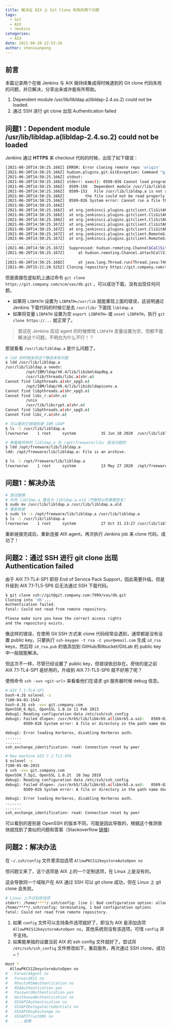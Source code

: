 ```yaml
---
title: 解决在 AIX 上 Git Clone 失败的两个问题
tags:
  - Git
  - AIX
  - Jenkins
categories:
  - AIX
date: 2021-06-20 22:53:26
author: shenxianpeng
---
```


## 前言

本篇记录两个在做 Jenkins 与 AIX 做持续集成得时候遇到的 Git clone 代码失败的问题，并已解决，分享出来或许能有所帮助。

1. Dependent module /usr/lib/libldap.a(libldap-2.4.so.2) could not be loaded.
2. 通过 SSH 进行 git clone 出现 Authentication failed

<!-- more -->
## 问题1：Dependent module /usr/lib/libldap.a(libldap-2.4.so.2) could not be loaded

Jenkins 通过 **HTTPS** 来 checkout 代码的时候，出现了如下错误：

```bash
[2021-06-20T14:50:25.166Z] ERROR: Error cloning remote repo 'origin'
[2021-06-20T14:50:25.166Z] hudson.plugins.git.GitException: Command "git fetch --tags --force --progress --depth=1 -- https://git.company.com/scm/vas/db.git +refs/heads/*:refs/remotes/origin/*" returned status code 128:
[2021-06-20T14:50:25.166Z] stdout:
[2021-06-20T14:50:25.166Z] stderr: exec(): 0509-036 Cannot load program /opt/freeware/libexec64/git-core/git-remote-https because of the following errors:
[2021-06-20T14:50:25.166Z] 	0509-150   Dependent module /usr/lib/libldap.a(libldap-2.4.so.2) could not be loaded.
[2021-06-20T14:50:25.166Z] 	0509-153   File /usr/lib/libldap.a is not an archive or
[2021-06-20T14:50:25.166Z] 		   the file could not be read properly.
[2021-06-20T14:50:25.166Z] 	0509-026 System error: Cannot run a file that does not have a valid format.
[2021-06-20T14:50:25.166Z]
[2021-06-20T14:50:25.166Z] 	at org.jenkinsci.plugins.gitclient.CliGitAPIImpl.launchCommandIn(CliGitAPIImpl.java:2450)
[2021-06-20T14:50:25.166Z] 	at org.jenkinsci.plugins.gitclient.CliGitAPIImpl.launchCommandWithCredentials(CliGitAPIImpl.java:2051)
[2021-06-20T14:50:25.166Z] 	at org.jenkinsci.plugins.gitclient.CliGitAPIImpl.access$500(CliGitAPIImpl.java:84)
[2021-06-20T14:50:25.167Z] 	at org.jenkinsci.plugins.gitclient.CliGitAPIImpl$1.execute(CliGitAPIImpl.java:573)
[2021-06-20T14:50:25.167Z] 	at org.jenkinsci.plugins.gitclient.CliGitAPIImpl$2.execute(CliGitAPIImpl.java:802)
[2021-06-20T14:50:25.167Z] 	at org.jenkinsci.plugins.gitclient.RemoteGitImpl$CommandInvocationHandler$GitCommandMasterToSlaveCallable.call(RemoteGitImpl.java:161)
[2021-06-20T14:50:25.167Z] 	at org.jenkinsci.plugins.gitclient.RemoteGitImpl$CommandInvocationHandler$GitCommandMasterToSlaveCallable.call(RemoteGitImpl.java:154)
..........................
[2021-06-20T14:50:25.167Z] 	Suppressed: hudson.remoting.Channel$CallSiteStackTrace: Remote call to aix-devasbld-01
[2021-06-20T14:50:25.167Z] 		at hudson.remoting.Channel.attachCallSiteStackTrace(Channel.java:1800)
..........................
[2021-06-20T14:50:25.168Z] 		at java.lang.Thread.run(Thread.java:748)
[2021-06-20T15:21:20.525Z] Cloning repository https://git.company.com/scm/vas/db.git
```

但是直接在虚拟机上通过命令 `git clone https://git.company.com/scm/vas/db.git` ，可以成功下载，没有出现任何问题。

* 如果将 `LIBPATH` 设置为 `LIBPATH=/usr/lib` 就能重现上面的错误，这说明通过 Jenkins 下载代码的时候它是去 `/usr/lib/` 下面找 `libldap.a`
* 如果将变量 `LIBPATH` 设置为空 `export LIBPATH=` 或 `unset LIBPATH`，执行 `git clone https://...` 就正常了。

> 尝试在 Jenkins 启动 agent 的时候修改 `LIBPATH` 变量设置为空，但都不能解决这个问题，不明白为什么不行！？

那就看看 `/usr/lib/libldap.a` 是什么问题了。

```bash
# ldd 的时候发现这个静态库有问题
$ ldd /usr/lib/libldap.a
/usr/lib/libldap.a needs:
         /opt/IBM/ldap/V6.4/lib/libibmldapdbg.a
         /usr/lib/threads/libc.a(shr.o)
Cannot find libpthreads.a(shr_xpg5.o)
         /opt/IBM/ldap/V6.4/lib/libidsldapiconv.a
Cannot find libpthreads.a(shr_xpg5.o)
Cannot find libc_r.a(shr.o)
         /unix
         /usr/lib/libcrypt.a(shr.o)
Cannot find libpthreads.a(shr_xpg5.o)
Cannot find libc_r.a(shr.o)

# 可以看到它链接到是 IBM LDAP
$ ls -l /usr/lib/libldap.a
lrwxrwxrwx    1 root     system           35 Jun 10 2020  /usr/lib/libldap.a -> /opt/IBM/ldap/V6.4/lib/libidsldap.a

# 再看看同样的 libldap.a 在 /opt/freeware/lib/ 是没问题的
$ ldd /opt/freeware/lib/libldap.a
ldd: /opt/freeware/lib/libldap.a: File is an archive.

$ ls -l /opt/freeware/lib/libldap.a
lrwxrwxrwx    1 root     system           13 May 27 2020  /opt/freeware/lib/libldap.a -> libldap-2.4.a
```

## 问题1：解决办法

```bash
# 尝试替换
# 先将 libldap.a 重名为 libldap.a.old（不删除以防需要恢复）
$ sudo mv /usr/lib/libldap.a /usr/lib/libldap.a.old
# 重新链接
$ sudo ln -s /opt/freeware/lib/libldap.a /usr/lib/libldap.a
$ ls -l /usr/lib/libldap.a
lrwxrwxrwx    1 root     system           27 Oct 31 23:27 /usr/lib/libldap.a -> /opt/freeware/lib/libldap.a
```

重新链接完成后，重新连接 AIX agent，再次执行 Jenkins job 来 clone 代码，成功了！

## 问题2：通过 SSH 进行 git clone 出现 Authentication failed

由于 AIX 7.1-TL4-SP1 即将 End of Service Pack Support，因此需要升级。但是升级到 AIX 7.1-TL5-SP6 后无法通过 SSH 下载代码。

```bash
$ git clone ssh://git@git.company.com:7999/vas/db.git
Cloning into 'db'...
Authentication failed.
fatal: Could not read from remote repository.

Please make sure you have the correct access rights
and the repository exists.
```

像这样的错误，在使用 Git SSH 方式来 clone 代码经常会遇到，通常都是没有设置 public key。只要执行 `ssh-keygen -t rsa -C your@email.com` 生成 `id_rsa` keys，然后将 `id_rsa.pub` 的值添加到 GitHub/Bitbucket/GitLab 的 public key 中一般就能解决。

但这次不一样，尽管已经设置了 public key，但错误依旧存在。奇快的是之前 AIX 7.1-TL4-SP1 是好用的，升级到 AIX 7.1-TL5-SP6 就不好用了呢？

使用命令 `ssh -vvv <git-url>` 来看看他们在请求 git 服务器时候 debug 信息。

```bash
# AIX 7.1-TL4-SP1
bash-4.3$ oslevel -s
7100-04-01-1543
bash-4.3$ ssh -vvv git.company.com
OpenSSH_6.0p1, OpenSSL 1.0.1e 11 Feb 2013
debug1: Reading configuration data /etc/ssh/ssh_config
debug1: Failed dlopen: /usr/krb5/lib/libkrb5.a(libkrb5.a.so):   0509-022 Cannot load module /usr/krb5/lib/libkrb5.a(libkrb5.a.so).
        0509-026 System error: A file or directory in the path name does not exist.

debug1: Error loading Kerberos, disabling Kerberos auth.
.......
.......
ssh_exchange_identification: read: Connection reset by peer
```

```bash
# New machine AIX 7.1-TL5-SP6
$ oslevel -s
7100-05-06-2015
$ ssh -vvv git.company.com
OpenSSH_7.5p1, OpenSSL 1.0.2t  10 Sep 2019
debug1: Reading configuration data /etc/ssh/ssh_config
debug1: Failed dlopen: /usr/krb5/lib/libkrb5.a(libkrb5.a.so):   0509-022 Cannot load module /usr/krb5/lib/libkrb5.a(libkrb5.a.so).
        0509-026 System error: A file or directory in the path name does not exist.

debug1: Error loading Kerberos, disabling Kerberos auth.
.......
.......
ssh_exchange_identification: read: Connection reset by peer
```

可以看到的差别是 OpenSSH 的版本不同，可能是因此导致的，根据这个推测很快就找到了类似的问题和答案（Stackoverflow [链接](https://stackoverflow.com/questions/54191112/bitbucket-ssh-clone-on-aix-7-1-fails))

## 问题2：解决办法

在 `~/.ssh/config` 文件里添加选项 `AllowPKCS12keystoreAutoOpen no`

但问题又来了，这个选项是 AIX 上的一个定制选项，在 Linux 上是没有的。

这会导致同一个域账户在 AIX 通过 SSH 可以 git clone 成功，但在 Linux 上 git clone 会失败。

```bash
# Linux 上不识别改选项
stderr: /home/****/.ssh/config: line 1: Bad configuration option: allowpkcs12keystoreautoopen
/home/****/.ssh/config: terminating, 1 bad configuration options
fatal: Could not read from remote repository.
```

1. 如果 `config` 文件可以支持条件选项就好了，即当为 AIX 是添加选项 `AllowPKCS12keystoreAutoOpen no`，其他系统则没有该选项。可惜 `config` 并不支持。
2. 如果能单独的设置当前 AIX 的 ssh config 文件就好了。尝试将 `/etc/ssh/ssh_config` 文件修改如下，重启服务，再次通过 SSH clone，成功~！

```bash
Host *
  AllowPKCS12keystoreAutoOpen no
#   ForwardAgent no
#   ForwardX11 no
#   RhostsRSAAuthentication no
#   RSAAuthentication yes
#   PasswordAuthentication yes
#   HostbasedAuthentication no
#   GSSAPIAuthentication no
#   GSSAPIDelegateCredentials no
#   GSSAPIKeyExchange no
#   GSSAPITrustDNS no
#   ....省略
```
